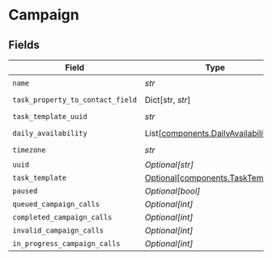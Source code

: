 # Campaign


## Fields

| Field                                                                              | Type                                                                               | Required                                                                           | Description                                                                        | Example                                                                            |
| ---------------------------------------------------------------------------------- | ---------------------------------------------------------------------------------- | ---------------------------------------------------------------------------------- | ---------------------------------------------------------------------------------- | ---------------------------------------------------------------------------------- |
| `name`                                                                             | *str*                                                                              | :heavy_check_mark:                                                                 | N/A                                                                                |                                                                                    |
| `task_property_to_contact_field`                                                   | Dict[str, *str*]                                                                   | :heavy_check_mark:                                                                 | N/A                                                                                |                                                                                    |
| `task_template_uuid`                                                               | *str*                                                                              | :heavy_check_mark:                                                                 | N/A                                                                                |                                                                                    |
| `daily_availability`                                                               | List[[components.DailyAvailability](../../models/components/dailyavailability.md)] | :heavy_check_mark:                                                                 | N/A                                                                                |                                                                                    |
| `timezone`                                                                         | *str*                                                                              | :heavy_check_mark:                                                                 | N/A                                                                                | America/New_York                                                                   |
| `uuid`                                                                             | *Optional[str]*                                                                    | :heavy_minus_sign:                                                                 | N/A                                                                                |                                                                                    |
| `task_template`                                                                    | [Optional[components.TaskTemplate]](../../models/components/tasktemplate.md)       | :heavy_minus_sign:                                                                 | N/A                                                                                |                                                                                    |
| `paused`                                                                           | *Optional[bool]*                                                                   | :heavy_minus_sign:                                                                 | N/A                                                                                |                                                                                    |
| `queued_campaign_calls`                                                            | *Optional[int]*                                                                    | :heavy_minus_sign:                                                                 | N/A                                                                                |                                                                                    |
| `completed_campaign_calls`                                                         | *Optional[int]*                                                                    | :heavy_minus_sign:                                                                 | N/A                                                                                |                                                                                    |
| `invalid_campaign_calls`                                                           | *Optional[int]*                                                                    | :heavy_minus_sign:                                                                 | N/A                                                                                |                                                                                    |
| `in_progress_campaign_calls`                                                       | *Optional[int]*                                                                    | :heavy_minus_sign:                                                                 | N/A                                                                                |                                                                                    |